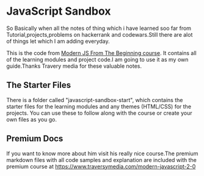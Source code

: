 # JavaScript Sandbox
So Basically when all the notes of thing which i have learned soo far from Tutorial,projects,problems on hackerrank and codewars.Still there are alot of things let which I am adding everyday.

This is the code from  [Modern JS From The Beginning course](https://www.traversymedia.com/modern-javascript-2-0). It contains all of the learning modules and project code.I am going to use it as my own guide.Thanks Travery media for these valuable notes.

## The Starter Files

There is a folder called "javascript-sandbox-start", which contains the starter files for the learning modules and any themes (HTML/CSS) for the projects. You can use these to follow along with the course or create your own files as you go.

## Premium Docs
If you want to know more about him visit his really nice course.The premium markdown files with all code samples and explanation are included with the premium course at https://www.traversymedia.com/modern-javascript-2-0
